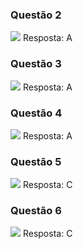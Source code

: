 ### Questão 2
![](https://chito.ge/7w5J32j.png)
Resposta: A

### Questão 3
![](https://chito.ge/4XGeYfa.png)
Resposta: A

### Questão 4
![](https://chito.ge/2H2V5VE.png)
Resposta: A

### Questão 5
![](https://chito.ge/76xfFLB.png)
Resposta: C

### Questão 6
![](https://chito.ge/2Fm1ZCk.png)
Resposta: C